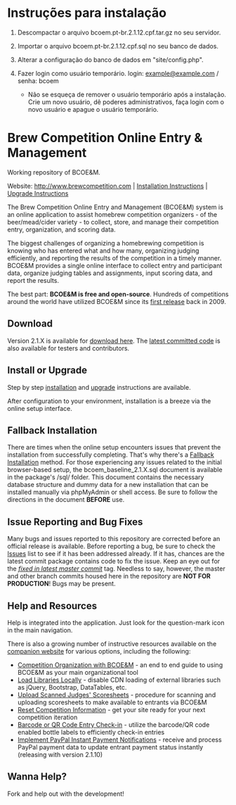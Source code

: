 # Instruções para instalação

1. Descompactar o arquivo bcoem.pt-br.2.1.12.cpf.tar.gz no seu servidor.

2. Importar o arquivo bcoem.pt-br.2.1.12.cpf.sql no seu banco de dados.

3. Alterar a configuração do banco de dados em "site/config.php".

4. Fazer login como usuário temporário. login: example@example.com / senha: bcoem
   * Não se esqueça de remover o usuário temporário após a instalação. Crie um novo usuário, dê poderes administrativos, faça login com o novo usuário e apague o usuário temporário.


# Brew Competition Online Entry & Management

Working repository of BCOE&M.

Website: http://www.brewcompetition.com | [Installation Instructions](http://www.brewcompetition.com/install-instructions) | [Upgrade Instructions](http://www.brewcompetition.com/upgrade-instructions)

The Brew Competition Online Entry and Management (BCOE&M) system is an online application to assist homebrew competition organizers - of the beer/mead/cider variety - to collect, store, and manage their competition entry, organization, and scoring data.

The biggest challenges of organizing a homebrewing competition is knowing who has entered what and how many, organizing judging efficiently, and reporting the results of the competition in a timely manner. BCOE&M provides a single online interface to collect entry and participant data, organize judging tables and assignments, input scoring data, and report the results.

The best part: **BCOE&M is free and open-source**. Hundreds of competitions around the world have utilized BCOE&M since its [first release](http://brewcompetition.com/change-log) back in 2009.

## Download
Version 2.1.X is available for [download here](https://github.com/geoffhumphrey/brewcompetitiononlineentry/releases). The [latest committed code](https://github.com/geoffhumphrey/brewcompetitiononlineentry/archive/master.zip) is also available for testers and contributors.

## Install or Upgrade
Step by step [installation](http://www.brewcompetition.com/install-instructions) and [upgrade](http://www.brewcompetition.com/upgrade-instructions) instructions are available.

After configuration to your environment, installation is a breeze via the online setup interface.

## Fallback Installation
There are times when the online setup encounters issues that prevent the installation from successfully completing. That's why there's a [Fallback Installation](http://brewcompetition.com/install-instructions#fallback) method. For those experiencing any issues related to the initial browser-based setup, the bcoem_baseline_2.1.X.sql document is available in the package's /sql/ folder. This document contains the necessary database structure and dummy data for a new installation that can be installed manually via phpMyAdmin or shell access. Be sure to follow the directions in the document **BEFORE** use.

## Issue Reporting and Bug Fixes
Many bugs and issues reported to this repository are corrected before an official release is available. Before reporting a bug, be sure to check the [Issues](https://github.com/geoffhumphrey/brewcompetitiononlineentry/issues) list to see if it has been addressed already. If it has, chances are the latest commit package contains code to fix the issue. Keep an eye out for the [*fixed in latest master commit*](https://github.com/geoffhumphrey/brewcompetitiononlineentry/issues?q=is%3Aissue+is%3Aopen+label%3A%22in+latest+master+commit%22) tag. Needless to say, however, the master and other branch commits housed here in the repository are **NOT FOR PRODUCTION**! Bugs may be present.

## Help and Resources
Help is integrated into the application. Just look for the question-mark icon in the main navigation.

There is also a growing number of instructive resources available on the [companion website](http://www.brewcompetition.com) for various options, including the following:
- [Competition Organization with BCOE&M](http://brewcompetition.com/comp-org) - an end to end guide to using BCOE&M as your main organizational tool
- [Load Libraries Locally](http://brewcompetition.com/local-load) - disable CDN loading of external libraries such as jQuery, Bootstrap, DataTables, etc.
- [Upload Scanned Judges' Scoresheets](http://brewcompetition.com/upload-scoresheets) - procedure for scanning and uploading scoresheets to make available to entrants via BCOE&M
- [Reset Competition Information](http://brewcompetition.com/reset-comp) - get your site ready for your next competition iteration
- [Barcode or QR Code Entry Check-in](http://brewcompetition.com/barcode-check-in) - utilize the barcode/QR code enabled bottle labels to efficiently check-in entries
- [Implement PayPal Instant Payment Notifications](http://brewcompetition.com/paypal-ipn) - receive and process PayPal payment data to update entrant payment status instantly (releasing with version 2.1.10)

## Wanna Help?
Fork and help out with the development!
